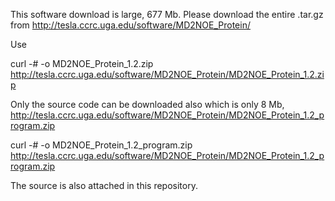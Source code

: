 
This software download is large, 677 Mb.  Please download the entire .tar.gz from 
  http://tesla.ccrc.uga.edu/software/MD2NOE_Protein/

Use 

  curl -# -o MD2NOE_Protein_1.2.zip http://tesla.ccrc.uga.edu/software/MD2NOE_Protein/MD2NOE_Protein_1.2.zip
  
  
Only the source code can be downloaded also which is only 8 Mb, 
  http://tesla.ccrc.uga.edu/software/MD2NOE_Protein/MD2NOE_Protein_1.2_program.zip
  
  curl -# -o MD2NOE_Protein_1.2_program.zip http://tesla.ccrc.uga.edu/software/MD2NOE_Protein/MD2NOE_Protein_1.2_program.zip
  
The source is also attached in this repository.
  
